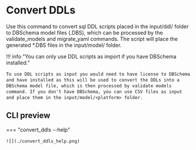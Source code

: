 # Convert DDLs

Use this command to convert sql DDL scripts placed in the input/ddl/<platform> folder to DBSchema model files (.DBS), which can be processed by the validate_models and migrate_yaml commands.
The script will place the generated *.DBS files in the input/model/<platform> folder. 

!!! info "You can only use DDL scripts as import if you have DBSchema installed."

    To use DDL scripts as input you would need to have license to DBSchema and have installed as this will be used to convert the DDLs into a DBSchema model file, which is then processed by validate models command. If you don't have DBSchema, you can use CSV files as input and place them in the input/model/<platform> folder.


## CLI preview
=== "convert_ddls --help"
  
    ![](./convert_ddls_help.png)


